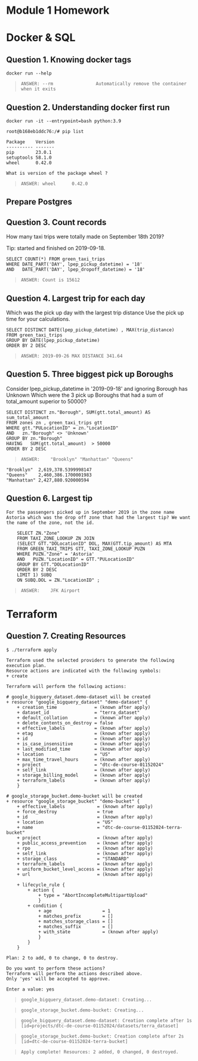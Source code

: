 # Module 1 Homework

# Docker & SQL

## Question 1. Knowing docker tags

    docker run --help

>   `ANSWER: --rm                Automatically remove the container when it exits` 

## Question 2. Understanding docker first run

    docker run -it --entrypoint=bash python:3.9

    root@b168eb1ddc76:/# pip list

    Package    Version
    ---------- -------
    pip        23.0.1
    setuptools 58.1.0
    wheel      0.42.0

    What is version of the package wheel ?

>   `ANSWER: wheel      0.42.0` 

## Prepare Postgres

## Question 3. Count records

How many taxi trips were totally made on September 18th 2019?

Tip: started and finished on 2019-09-18.

    SELECT COUNT(*) FROM green_taxi_trips 
    WHERE DATE_PART('DAY', lpep_pickup_datetime) = '18'
    AND   DATE_PART('DAY', lpep_dropoff_datetime) = '18'

>   `ANSWER: Count is 15612` 
    

## Question 4. Largest trip for each day

Which was the pick up day with the largest trip distance Use the pick up time for your calculations.

    SELECT DISTINCT DATE(lpep_pickup_datetime) , MAX(trip_distance)
    FROM green_taxi_trips
    GROUP BY DATE(lpep_pickup_datetime) 
    ORDER BY 2 DESC

>   `ANSWER: 2019-09-26	MAX DISTANCE 341.64` 
    

## Question 5. Three biggest pick up Boroughs

Consider lpep_pickup_datetime in '2019-09-18' and ignoring Borough has Unknown
Which were the 3 pick up Boroughs that had a sum of total_amount superior to 50000?

    SELECT DISTINCT zn."Borough", SUM(gtt.total_amount) AS sum_total_amount
    FROM zones zn , green_taxi_trips gtt
    WHERE gtt."PULocationID" = zn."LocationID"
    AND	  zn."Borough" <> 'Unknown'
    GROUP BY zn."Borough"
    HAVING 	 SUM(gtt.total_amount)  > 50000
    ORDER BY 2 DESC

>   `ANSWER:	"Brooklyn" "Manhattan" "Queens"` 
    
    "Brooklyn"	2,619,378.5399998147
    "Queens"	2,460,386.1700001983
    "Manhattan"	2,427,880.920000594

## Question 6. Largest tip

    For the passengers picked up in September 2019 in the zone name Astoria which was the drop off zone that had the largest tip? We want the name of the zone, not the id.

        SELECT ZN."Zone" 
        FROM TAXI_ZONE_LOOKUP ZN JOIN 
        (SELECT GTT."DOLocationID" DOL, MAX(GTT.tip_amount) AS MTA
        FROM GREEN_TAXI_TRIPS GTT, TAXI_ZONE_LOOKUP PUZN 
        WHERE PUZN."Zone" = 'Astoria'
        AND   PUZN."LocationID" = GTT."PULocationID"
        GROUP BY GTT."DOLocationID"
        ORDER BY 2 DESC
        LIMIT 1) SUBQ
        ON SUBQ.DOL = ZN."LocationID" ;

>   `ANSWER:	JFK Airport` 
    

# Terraform

## Question 7. Creating Resources

    $ ./terraform apply

    Terraform used the selected providers to generate the following execution plan.     
    Resource actions are indicated with the following symbols:
    + create

    Terraform will perform the following actions:

    # google_bigquery_dataset.demo-dataset will be created
    + resource "google_bigquery_dataset" "demo-dataset" {
        + creation_time              = (known after apply)
        + dataset_id                 = "terra_dataset"
        + default_collation          = (known after apply)
        + delete_contents_on_destroy = false
        + effective_labels           = (known after apply)
        + etag                       = (known after apply)
        + id                         = (known after apply)
        + is_case_insensitive        = (known after apply)
        + last_modified_time         = (known after apply)
        + location                   = "US"
        + max_time_travel_hours      = (known after apply)
        + project                    = "dtc-de-course-01152024"
        + self_link                  = (known after apply)
        + storage_billing_model      = (known after apply)
        + terraform_labels           = (known after apply)
        }

    # google_storage_bucket.demo-bucket will be created
    + resource "google_storage_bucket" "demo-bucket" {
        + effective_labels            = (known after apply)
        + force_destroy               = true
        + id                          = (known after apply)
        + location                    = "US"
        + name                        = "dtc-de-course-01152024-terra-bucket"
        + project                     = (known after apply)
        + public_access_prevention    = (known after apply)
        + rpo                         = (known after apply)
        + self_link                   = (known after apply)
        + storage_class               = "STANDARD"
        + terraform_labels            = (known after apply)
        + uniform_bucket_level_access = (known after apply)
        + url                         = (known after apply)

        + lifecycle_rule {
            + action {
                + type = "AbortIncompleteMultipartUpload"
                }
            + condition {
                + age                   = 1
                + matches_prefix        = []
                + matches_storage_class = []
                + matches_suffix        = []
                + with_state            = (known after apply)
                }
            }
        }

    Plan: 2 to add, 0 to change, 0 to destroy.

    Do you want to perform these actions?
    Terraform will perform the actions described above.
    Only 'yes' will be accepted to approve.

    Enter a value: yes

  
>   `google_bigquery_dataset.demo-dataset: Creating...` 

>   `google_storage_bucket.demo-bucket: Creating...` 

>   `google_bigquery_dataset.demo-dataset: Creation complete after 1s [id=projects/dtc-de-course-01152024/datasets/terra_dataset]` 

>   `google_storage_bucket.demo-bucket: Creation complete after 2s [id=dtc-de-course-01152024-terra-bucket]` 

>   `Apply complete! Resources: 2 added, 0 changed, 0 destroyed.` 
    
    
    
    

    


